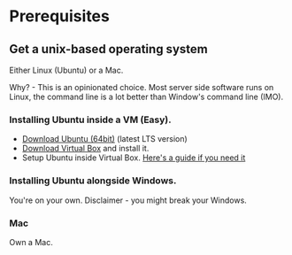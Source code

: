# Prerequisites

## Get a unix-based operating system

Either Linux (Ubuntu) or a Mac.

Why? - This is an opinionated choice. Most server side software runs on Linux, the command line is a lot better than Window's command line (IMO).

### Installing Ubuntu inside a VM (Easy).

* [Download Ubuntu (64bit)](https://www.ubuntu.com/download/desktop) (latest LTS version)
* [Download Virtual Box](https://www.virtualbox.org/wiki/Downloads) and install it.
* Setup Ubuntu inside Virtual Box. [Here's a guide if you need it](http://www.psychocats.net/ubuntu/virtualbox)

### Installing Ubuntu alongside Windows.

You're on your own. Disclaimer - you might break your Windows.

### Mac

Own a Mac.
